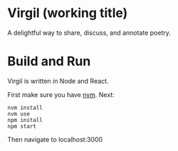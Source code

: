 # Virgil (working title)
A delightful way to share, discuss, and annotate poetry.

# Build and Run
Virgil is written in Node and React.

First make sure you have [nvm](https://github.com/creationix/nvm). Next:

```
nvm install
nvm use
npm install
npm start
```

Then navigate to localhost:3000

